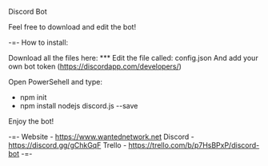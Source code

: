 Discord Bot

Feel free to download and edit the bot!

-=-
How to install:

Download all the files here: ***
Edit the file called: config.json
And add your own bot token (https://discordapp.com/developers/)

Open PowerSehell and type:

- npm init
- npm install nodejs discord.js --save

Enjoy the bot!



-=-
Website - https://www.wantednetwork.net
Discord - https://discord.gg/gChkGqF
Trello - https://trello.com/b/p7HsBPxP/discord-bot
-=-
